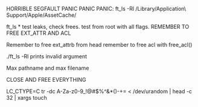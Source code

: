 HORRIBLE SEGFAULT PANIC PANIC PANIC: ft_ls -Rl /Library/Application\ Support/Apple/AssetCache/

ft_ls *
test leaks, check frees.
test from root with all flags.
REMEMBER TO FREE EXT_ATTR AND ACL

Remember to free ext_attrb from head remember to free acl with free_acl()

./ft_ls -Rl prints invalid argument

Max pathname and max filename

CLOSE AND FREE EVERYTHING

LC_CTYPE=C tr -dc A-Za-z0-9_\!\@\#\$\%\^\&\*\(\)-+= < /dev/urandom | head -c 32 | xargs touch
